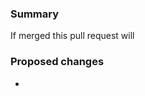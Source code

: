 <!--By submitting a pull request you are acknowledging that you have the right to license your code under the terms of this repositories license.  
Please review the [Contributing Guidelines](../CONTRIBUTING.md) for more details
If appropriate, fill in the following sections. Please tag linked issues. e.g. This PR fixes issue #1234-->
### Summary
<!-- please finish the following statement -->
If merged this pull request will

### Proposed changes
<!-- Describe the highlights of the proposed changes here -->
-
